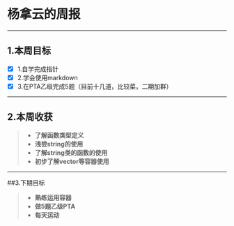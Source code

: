 # 杨拿云的周报
---
## 1.本周目标
- [x] 1.自学完成指针
- [x] 2.学会使用markdown
- [x] 3.在PTA乙级完成5题（目前十几道，比较菜，二期加群）

----

## 2.本周收获
>- **了解函数类型定义**
>- **浅尝string的使用**
>- **了解string类的函数的使用**
>- **初步了解vector等容器使用**


-----
##3.下期目标
>- **熟练运用容器**
>- **做5题乙级PTA**
>- **每天运动**

